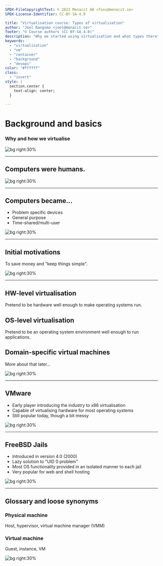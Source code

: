 ```yaml
---
SPDX-FileCopyrightText: © 2023 Menacit AB <foss@menacit.se>
SPDX-License-Identifier: CC-BY-SA-4.0

title: "Virtualisation course: Types of virtualisation"
author: "Joel Rangsmo <joel@menacit.se>"
footer: "© Course authors (CC BY-SA 4.0)"
description: "Why we started using virtualisation and what types there"
keywords:
  - "virtualisation"
  - "vm"
  - "container"
  - "background"
  - "devops"
color: "#ffffff"
class:
  - "invert"
style: |
  section.center {
    text-align: center;
  }

---
```

<!-- _footer: "%ATTRIBUTION_PREFIX% Reid Campbell (CC0 1.0)" -->
# Background and basics
### Why and how we virtualise 

![bg right:30%](images/01-orca.jpg)

<!--
- We'll begin with a retrospective to understand how we ended up where we are today

- Try to clarify the different kinds of virtualisation available
-->

---
<!-- _footer: "%ATTRIBUTION_PREFIX% Robert Sullivan (CC0 1.0)" -->
## Computers were humans.

![bg right:30%](images/01-human_computers.jpg)

<!--
- A bit of pop history: The picture shows a group of NACA computers, precursor to NASA

- Often rooms full of women, minorities and anyone else not considered fully esteemed

- Things started to change with a lot with Turing's Christof computer

- Not get stuck here, it's fun but there are whole books available for those who are interested
-->

---
<!-- _footer: "%ATTRIBUTION_PREFIX% C. Watts (CC BY 2.0)" -->
## Computers became...
- Problem specific devices
- General purpose
- Time-shared/multi-user

![bg right:30%](images/01-old_computers.jpg)

<!--
- Digital computers became a thing a big thing as they could solve things a lot faster than humans

- Slowly but surely became field-programmable and general purpose, saved a lot of money!

- Everyone (see all scientists and fortune 50s) wanted access to a computer, so time sharing and
remote access became a thing: a very early version of the cloud, many experts at the time thought
computing would be provided by regional providers in a similar manner to water and electricity.
The word terminal is still with us - but the view of computing as a utility look slightly dif.

- Multi-user systems became the norm and suddenly not everyone with access to the computer were
equally trusted or given equal amounts of processing power. Things started to get more and more
complex. Richard Stallman, the father of GNU and the FOSS movement, was famous for actively working
against restrictions of computer usage.

Segue: Proto-virtualisation already exist in different forms on mainframes, but in the beginning of
the 2000s the need becomes apparent in the commodity server market as well.
-->

---
<!-- _footer: "%ATTRIBUTION_PREFIX% Beraldo Leal (CC BY 2.0)" -->
## Initial motivations
To save money and "keep things simple".

![bg right:30%](images/01-sunfire_dark.jpg)

<!--
- So what were the main motivations: basically what the slide says

- Up until that point, every hertz could have a use and the benefits (see dreamy eyed potential) of
digitalization had been many. Maybe the IT bubble burst started putting focus on cost again.

- Computers had started to become way too powerful for single tasks, but the security model of OSes
had remained largely the same - multi-tenancy was not simple and admin privileges, which were more
or less required for everything, were omnipotent and hard to restrict.

- Ofc these problems aren't impossible to solve, but the effort required to change hardware,
software and way-of-working (see knowledge) was deemed like too big of a task.

Segue: Two primary methods for solving these problems started to appear
-->

---
<!-- _footer: "%ATTRIBUTION_PREFIX% Jonathan Brandt (CC0 1.0)" -->
## HW-level virtualisation
Pretend to be hardware well enough to make operating systems run.

## OS-level virtualisation
Pretend to be an operating system environment well enough to run applications.

## Domain-specific virtual machines
More about that later...

![bg right:30%](images/01-tree_glitch.jpg)

<!--
- HW-level virtualisation is probably what comes to mind for most people when they hear the term.

- If you used VirtualBox, you know this.

- Quite complex and slow to pretend to be hardware, but the method soon showed many benefits.

- Make legacy operating systems and applications run without customisation: business as usual.

- Most users do however not care about how the OS is doing, they care about their apps running.

- OS-level virtualisation tries to provide an environment that is as close as possible to what
applications and admin expects: It's job is not to fool the operating system.

- OS-level virtualisation requires changes of OS, but probably easier than pretend to behave like
a physical object with all it's quirks.

- Mostly used to virtualise OSes of the same kind (Linux on Linux) but not only

- The ideas of uncoupling applications from hardware and/or operating systems became a thing as
well, but more about that later in the course: For now focus on HW-level and OS-level virt.

- OS-level instances are often called "containers", I try to not use the term as it is a bit
confusing and could mean mean other things (more about that later)

Segue: To make things a bit less diffuse, let's talk about early contenders in the field.

-->

---
## VMware
- Early player introducing the industry to x86 virtualisation
- Capable of virtualising hardware for most operating systems
- Still popular today, though a bit messy

![bg right:30%](images/01-vmware_web_2000.jpg)

<!--
- Company that brought HW-level virtualisation to the masses since the early 2000s.

- Many people considered it a bit of a moon shot at the time.

- While slow it quickly became popular as it helped companies save a lot of money (more about that
later in the course).

- Early in the space of clustering nodes.

- Used to be unchallenged king of HW-level virt for a long time, but these days there are several
who battle for the title: many which are freely available.
-->

---
<!-- _footer: "%ATTRIBUTION_PREFIX% Fandrey (CC BY 2.0)" -->
## FreeBSD Jails
- Introduced in version 4.0 (2000)
- Lazy solution to "UID 0 problem"
- Most OS functionality provided in an isolated manner to each jail
- Very popular for web and shell hosting

![bg right:30%](images/freebsd_aaa.jpg)

<!--
- First virtualisation on UNIX, inspired Solaris Zones, OpenVZ and other solutions.

- The "UID 0 problem" was the main focus: Splitting root up into smaller parts was deemed to much
a hassle.

- Create isolated jails, which have their own root and own view of the system, such as processes
and the file system root.

Segue: We are already using a lot of terms, let's try to clarify what some of them mean.
-->

---
<!-- _footer: "%ATTRIBUTION_PREFIX% Jonathan Miske (CC BY-SA 2.0)" -->
## Glossary and loose synonyms

### Physical machine
Host, hypervisor, virtual machine manager (VMM)

### Virtual machine
Guest, instance, VM


![bg right:30%](images/01-abandoned_silo.jpg)

<!--
Many of these terms are not strictly correct, but they are widely used so I've tried to group them.
-->
